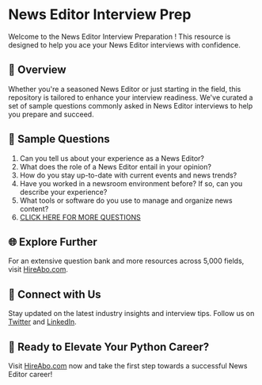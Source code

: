 # News Editor Interview Prep

Welcome to the News Editor Interview Preparation ! This resource is designed to help you ace your News Editor interviews with confidence.

## 🚀 Overview

Whether you're a seasoned News Editor or just starting in the field, this repository is tailored to enhance your interview readiness. We've curated a set of sample questions commonly asked in News Editor interviews to help you prepare and succeed.

## 📝 Sample Questions

1. Can you tell us about your experience as a News Editor?
2. What does the role of a News Editor entail in your opinion?
3. How do you stay up-to-date with current events and news trends?
4. Have you worked in a newsroom environment before? If so, can you describe your experience?
5. What tools or software do you use to manage and organize news content?
6. [CLICK HERE FOR MORE QUESTIONS](https://hireabo.com/job/8_0_14/News%20Editor)

## 🌐 Explore Further

For an extensive question bank and more resources across 5,000 fields, visit [HireAbo.com](https://www.hireabo.com).

## 📱 Connect with Us

Stay updated on the latest industry insights and interview tips. Follow us on [Twitter](https://twitter.com/hireabo) and [LinkedIn](https://www.linkedin.com/in/hire-abo-3609972a8/).

## 🚀 Ready to Elevate Your Python Career?

Visit [HireAbo.com](https://www.hireabo.com) now and take the first step towards a successful News Editor career!